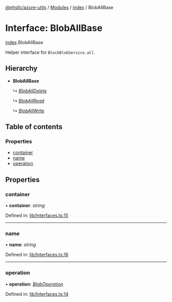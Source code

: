 [@nhsllc/azure-utils](../README.md) / [Modules](../modules.md) / [index](../modules/index.md) / BlobAllBase

# Interface: BlobAllBase

[index](../modules/index.md).BlobAllBase

Helper interface for `BlockBlobService.all`.

## Hierarchy

* **BlobAllBase**

  ↳ [*BlobAllDelete*](index.bloballdelete.md)

  ↳ [*BlobAllRead*](index.bloballread.md)

  ↳ [*BlobAllWrite*](index.bloballwrite.md)

## Table of contents

### Properties

- [container](index.bloballbase.md#container)
- [name](index.bloballbase.md#name)
- [operation](index.bloballbase.md#operation)

## Properties

### container

• **container**: *string*

Defined in: [lib/Interfaces.ts:15](https://github.com/nhsllc/azure-utils/blob/183635e/lib/Interfaces.ts#L15)

___

### name

• **name**: *string*

Defined in: [lib/Interfaces.ts:16](https://github.com/nhsllc/azure-utils/blob/183635e/lib/Interfaces.ts#L16)

___

### operation

• **operation**: [*BlobOperation*](../modules/index.md#bloboperation)

Defined in: [lib/Interfaces.ts:14](https://github.com/nhsllc/azure-utils/blob/183635e/lib/Interfaces.ts#L14)
